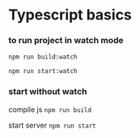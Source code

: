 # Typescript basics

### to run project in watch mode

```npm run build:watch```

```npm run start:watch```

### start without watch

compile js
```npm run build```

start server
```npm run start```
